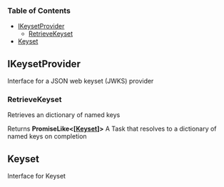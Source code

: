 ### Table of Contents

*   [IKeysetProvider][1]
    *   [RetrieveKeyset][2]
*   [Keyset][3]

## IKeysetProvider

Interface for a JSON web keyset (JWKS) provider

### RetrieveKeyset

Retrieves an dictionary of named keys

Returns **PromiseLike<\[[Keyset][3]]>** A Task that resolves to a dictionary of named keys on completion

## Keyset

Interface for Keyset

[1]: #ikeysetprovider

[2]: #retrievekeyset

[3]: #keyset